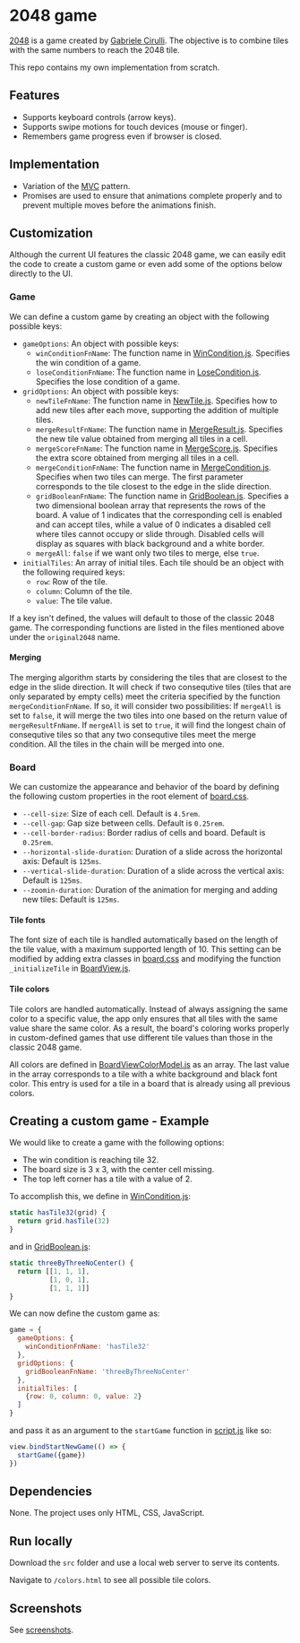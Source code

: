 # 2048 game

[2048](https://en.wikipedia.org/wiki/2048_(video_game)) is a game created by [Gabriele Cirulli](https://github.com/gabrielecirulli). The objective is to combine tiles with the same numbers to reach the 2048 tile.

This repo contains my own implementation from scratch.

## Features

* Supports keyboard controls (arrow keys).
* Supports swipe motions for touch devices (mouse or finger).
* Remembers game progress even if browser is closed.

## Implementation

* Variation of the [MVC](https://en.wikipedia.org/wiki/Model%E2%80%93view%E2%80%93controller) pattern.
* Promises are used to ensure that animations complete properly and to prevent multiple moves before the animations finish.

## Customization

Although the current UI features the classic 2048 game, we can easily edit the code to create a custom game or even add some of the options below directly to the UI.

### Game

We can define a custom game by creating an object with the following possible keys:

* `gameOptions`: An object with possible keys:
  * `winConditionFnName`: The function name in [WinCondition.js](src/js/gameModel/WinCondition.js). Specifies the win condition of a game.
  * `loseConditionFnName`: The function name in [LoseCondition.js](src/js/gameModel/LoseCondition.js). Specifies the lose condition of a game.
* `gridOptions`: An object with possible keys:
  * `newTileFnName`: The function name in [NewTile.js](src/js/gameModel/NewTile.js). Specifies how to add new tiles after each move, supporting the addition of multiple tiles.
  * `mergeResultFnName`: The function name in [MergeResult.js](src/js/gameModel/MergeResult.js). Specifies the new tile value obtained from merging all tiles in a cell.
  * `mergeScoreFnName`: The function name in [MergeScore.js](src/js/gameModel/MergeScore.js). Specifies the extra score obtained from merging all tiles in a cell.
  * `mergeConditionFnName`: The function name in [MergeCondition.js](src/js/gameModel/MergeCondition.js). Specifies when two tiles can merge. The first parameter corresponds to the tile closest to the edge in the slide direction.
  * `gridBooleanFnName`: The function name in [GridBoolean.js](src/js/gameModel/GridBoolean.js). Specifies a two dimensional boolean array that represents the rows of the board. A value of 1 indicates that the corresponding cell is enabled and can accept tiles, while a value of 0 indicates a disabled cell where tiles cannot occupy or slide through. Disabled cells will display as squares with black background and a white border.
  * `mergeAll`: `false` if we want only two tiles to merge, else `true`.
* `initialTiles`: An array of initial tiles. Each tile should be an object with the following required keys:
  * `row`: Row of the tile.
  * `column`: Column of the tile.
  * `value`: The tile value.

If a key isn't defined, the values will default to those of the classic 2048 game. The corresponding functions are listed in the files mentioned above under the `original2048` name.

#### Merging

The merging algorithm starts by considering the tiles that are closest to the edge in the slide direction. It will check if two consequtive tiles (tiles that are only separated by empty cells) meet the criteria specified by the function `mergeConditionFnName`. If so, it will consider two possibilities: If `mergeAll` is set to `false`, it will merge the two tiles into one based on the return value of `mergeResultFnName`. If `mergeAll` is set to `true`, it will find the longest chain of consequtive tiles so that any two consequtive tiles meet the merge condition. All the tiles in the chain will be merged into one.

### Board

We can customize the appearance and behavior of the board by defining the following custom properties in the root element of [board.css](src/css/board.css).

* `--cell-size`: Size of each cell. Default is `4.5rem`.
* `--cell-gap`: Gap size between cells. Default is `0.25rem`.
* `--cell-border-radius`: Border radius of cells and board. Default is `0.25rem`.
* `--horizontal-slide-duration`: Duration of a slide across the horizontal axis: Default is `125ms`.
* `--vertical-slide-duration`: Duration of a slide across the vertical axis: Default is `125ms`.
* `--zoomin-duration`: Duration of the animation for merging and adding new tiles: Default is `125ms`.

#### Tile fonts

The font size of each tile is handled automatically based on the length of the tile value, with a maximum supported length of 10. This setting can be modified by adding extra classes in [board.css](src/css/board.css) and modifying the function `_initializeTile` in [BoardView.js](src/js/gameView/BoardView.js).

#### Tile colors

Tile colors are handled automatically. Instead of always assigning the same color to a specific value, the app only ensures that all tiles with the same value share the same color. As a result, the board's coloring works properly in custom-defined games that use different tile values than those in the classic 2048 game.

All colors are defined in [BoardViewColorModel.js](src/js/gameView/BoardViewColorModel.js) as an array. The last value in the array corresponds to a tile with a white background and black font color. This entry is used for a tile in a board that is already using all previous colors.

## Creating a custom game - Example

We would like to create a game with the following options:

* The win condition is reaching tile 32.
* The board size is 3 x 3, with the center cell missing.
* The top left corner has a tile with a value of 2.

To accomplish this, we define in [WinCondition.js](src/js/gameModel/WinCondition.js):

```js
static hasTile32(grid) {
  return grid.hasTile(32)
}
```

and in [GridBoolean.js](src/js/gameModel/GridBoolean.js):

```js
static threeByThreeNoCenter() {
  return [[1, 1, 1],
          [1, 0, 1],
          [1, 1, 1]]
}
```

We can now define the custom game as:

```js
game = {
  gameOptions: {
    winConditionFnName: 'hasTile32'
  },
  gridOptions: {
    gridBooleanFnName: 'threeByThreeNoCenter'
  },
  initialTiles: [
    {row: 0, column: 0, value: 2}
  ]
}
```

and pass it as an argument to the `startGame` function in [script.js](src/js/script.js) like so:

```js
view.bindStartNewGame(() => {
  startGame({game})
})
```

## Dependencies

None. The project uses only HTML, CSS, JavaScript.

## Run locally

Download the `src` folder and use a local web server to serve its contents.

Navigate to `/colors.html` to see all possible tile colors.

## Screenshots

See [screenshots](screenshots/).
